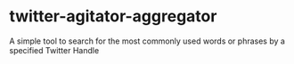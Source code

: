 # twitter-agitator-aggregator
A simple tool to search for the most commonly used words or phrases by a specified Twitter Handle
